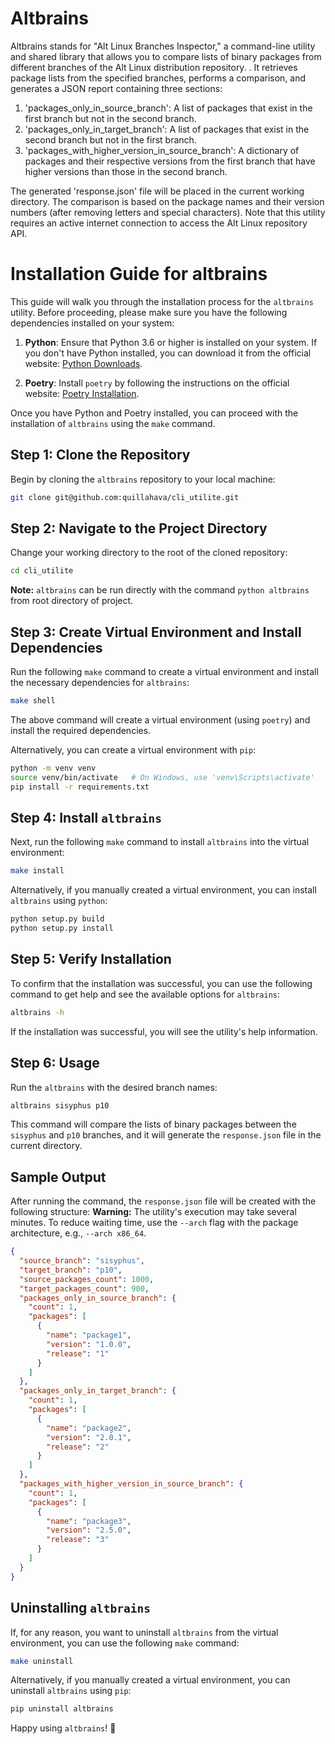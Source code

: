 # Altbrains

Altbrains stands for "Alt Linux Branches Inspector," a command-line utility and shared library that allows you to compare lists of binary packages from different branches of the Alt Linux distribution repository. . It retrieves package lists from the specified branches, performs a comparison, and generates a JSON report containing three sections:

1. 'packages_only_in_source_branch': A list of packages that exist in the first branch but not in the second branch.
2. 'packages_only_in_target_branch': A list of packages that exist in the second branch but not in the first branch.
3. 'packages_with_higher_version_in_source_branch': A dictionary of packages and their respective versions from the first branch that have higher versions than those in the second branch.

The generated 'response.json' file will be placed in the current working directory. The comparison is based on the package names and their version numbers (after removing letters and special characters). Note that this utility requires an active internet connection to access the Alt Linux repository API.

# Installation Guide for altbrains

This guide will walk you through the installation process for the `altbrains` utility. Before proceeding, please make sure you have the following dependencies installed on your system:

1. **Python**: Ensure that Python 3.6 or higher is installed on your system. If you don't have Python installed, you can download it from the official website: [Python Downloads](https://www.python.org/downloads/).

2. **Poetry**: Install `poetry` by following the instructions on the official website: [Poetry Installation](https://python-poetry.org/docs/#installation).

Once you have Python and Poetry installed, you can proceed with the installation of `altbrains` using the `make` command.

## Step 1: Clone the Repository

Begin by cloning the `altbrains` repository to your local machine:

```bash
git clone git@github.com:quillahava/cli_utilite.git
```

## Step 2: Navigate to the Project Directory

Change your working directory to the root of the cloned repository:

```bash
cd cli_utilite
```

**Note:** `altbrains` can be run directly with the command `python altbrains` from root directory of project.

## Step 3: Create Virtual Environment and Install Dependencies

Run the following `make` command to create a virtual environment and install the necessary dependencies for `altbrains`:

```bash
make shell
```

The above command will create a virtual environment (using `poetry`) and install the required dependencies.

Alternatively, you can create a virtual environment with `pip`:

```bash
python -m venv venv
source venv/bin/activate   # On Windows, use 'venv\Scripts\activate'
pip install -r requirements.txt
```

## Step 4: Install `altbrains`

Next, run the following `make` command to install `altbrains` into the virtual environment:

```bash
make install
```

Alternatively, if you manually created a virtual environment, you can install `altbrains` using `python`:

```bash
python setup.py build
python setup.py install
```

## Step 5: Verify Installation

To confirm that the installation was successful, you can use the following command to get help and see the available options for `altbrains`:

```bash
altbrains -h
```

If the installation was successful, you will see the utility's help information.

## Step 6: Usage

Run the `altbrains` with the desired branch names:

```bash
altbrains sisyphus p10
```

This command will compare the lists of binary packages between the `sisyphus` and `p10` branches, and it will generate the `response.json` file in the current directory.

## Sample Output

After running the command, the `response.json` file will be created with the following structure:
**Warning:** The utility's execution may take several minutes. To reduce waiting time, use the `--arch` flag with the package architecture, e.g., `--arch x86_64`.

```json
{
  "source_branch": "sisyphus",
  "target_branch": "p10",
  "source_packages_count": 1000,
  "target_packages_count": 900,
  "packages_only_in_source_branch": {
    "count": 1,
    "packages": [
      {
        "name": "package1",
        "version": "1.0.0",
        "release": "1"
      }
    ]
  },
  "packages_only_in_target_branch": {
    "count": 1,
    "packages": [
      {
        "name": "package2",
        "version": "2.0.1",
        "release": "2"
      }
    ]
  },
  "packages_with_higher_version_in_source_branch": {
    "count": 1,
    "packages": [
      {
        "name": "package3",
        "version": "2.5.0",
        "release": "3"
      }
    ]
  }
}
```

## Uninstalling `altbrains`

If, for any reason, you want to uninstall `altbrains` from the virtual environment, you can use the following `make` command:

```bash
make uninstall
```

Alternatively, if you manually created a virtual environment, you can uninstall `altbrains` using `pip`:

```bash
pip uninstall altbrains
```

Happy using `altbrains`! 🚀
